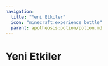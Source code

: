 ```yaml
---
navigation:
  title: "Yeni Etkiler"
  icon: "minecraft:experience_bottle"
  parent: apotheosis:potion/potion.md
---
```


# Yeni Etkiler

<SubPages />